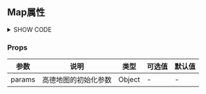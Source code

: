 ## Map属性

<details>
<summary>SHOW CODE</summary>

```html
<bee-input-map :params="params" placeholder="请选择地图" v-model="form"></bee-input-map>

<script>
export default {
    data() {
      return {
        //高德初始化参数
        params:{
          zoom: 10,
          zoomEnable: false,
          dragEnable: false,
        },
        form:[ 113.10235504165291, 41.03624227495205, "内蒙古自治区乌兰察布市集宁区新体路街道顺达源广告传媒" ] ,
      };
    }
}
</script>
```

</details>

### Props

| 参数     | 说明         | 类型     | 可选值 | 默认值 |
|--------|------------|--------|-----|-----|
| params | 高德地图的初始化参数 | Object | -   | -   |


